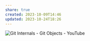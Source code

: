 ```yaml
---
share: true
created: 2023-10-09T14:46
updated: 2023-10-24T18:26
---
```

![Git Internals - Git Objects - YouTube](https://www.youtube.com/watch?v=MyvyqdQ3OjI)